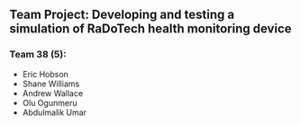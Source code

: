 ## Team Project: Developing and testing a simulation of RaDoTech health monitoring device

### Team 38 (5):
- Eric Hobson
- Shane Williams
- Andrew Wallace
- Olu Ogunmeru
- Abdulmalik Umar

